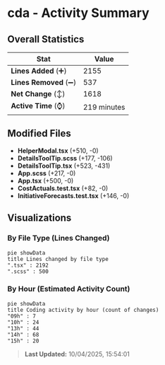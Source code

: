 # cda - Activity Summary 

## Overall Statistics

| Stat                   | Value                                                             |
| ---------------------- | ----------------------------------------------------------------- |
| **Lines Added** (➕)   | 2155                                          |
| **Lines Removed** (➖) | 537                                        |
| **Net Change** (↕)    | 1618                |
| **Active Time** (⌚)   | 219 minutes |


## Modified Files
- **HelperModal.tsx** (+510, -0)
- **DetailsToolTip.scss** (+177, -106)
- **DetailsToolTip.tsx** (+523, -431)
- **App.scss** (+217, -0)
- **App.tsx** (+500, -0)
- **CostActuals.test.tsx** (+82, -0)
- **InitiativeForecasts.test.tsx** (+146, -0)

## Visualizations

### By File Type (Lines Changed)

```mermaid
pie showData
title Lines changed by file type
".tsx" : 2192
".scss" : 500
```

### By Hour (Estimated Activity Count)

```mermaid
pie showData
title Coding activity by hour (count of changes)
"09h" : 7
"10h" : 24
"13h" : 44
"14h" : 68
"15h" : 20
```


> **Last Updated:** 10/04/2025, 15:54:01